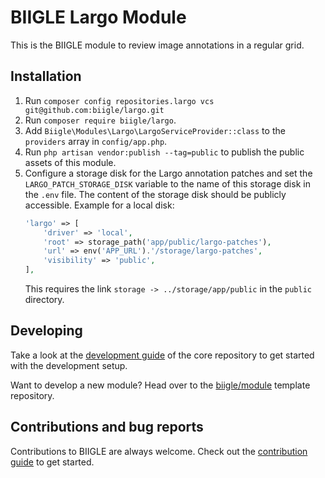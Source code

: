 # BIIGLE Largo Module

This is the BIIGLE module to review image annotations in a regular grid.

## Installation

1. Run `composer config repositories.largo vcs git@github.com:biigle/largo.git`
2. Run `composer require biigle/largo`.
3. Add `Biigle\Modules\Largo\LargoServiceProvider::class` to the `providers` array in `config/app.php`.
4. Run `php artisan vendor:publish --tag=public` to publish the public assets of this module.
5. Configure a storage disk for the Largo annotation patches and set the `LARGO_PATCH_STORAGE_DISK` variable to the name of this storage disk in the `.env` file. The content of the storage disk should be publicly accessible. Example for a local disk:
    ```php
    'largo' => [
        'driver' => 'local',
        'root' => storage_path('app/public/largo-patches'),
        'url' => env('APP_URL').'/storage/largo-patches',
        'visibility' => 'public',
    ],
    ```
    This requires the link `storage -> ../storage/app/public` in the `public` directory.

## Developing

Take a look at the [development guide](https://github.com/biigle/core/blob/master/DEVELOPING.md) of the core repository to get started with the development setup.

Want to develop a new module? Head over to the [biigle/module](https://github.com/biigle/module) template repository.

## Contributions and bug reports

Contributions to BIIGLE are always welcome. Check out the [contribution guide](https://github.com/biigle/core/blob/master/CONTRIBUTING.md) to get started.
